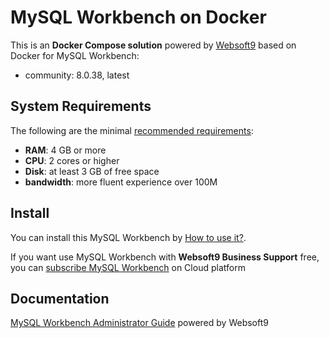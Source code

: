 # MySQL Workbench on Docker  

This is an **Docker Compose solution** powered by [Websoft9](https://www.websoft9.com) based on Docker for MySQL Workbench:


 - community:  8.0.38, latest


## System Requirements

The following are the minimal [recommended requirements]():

* **RAM**: 4 GB or more
* **CPU**: 2 cores or higher
* **Disk**: at least 3 GB of free space
* **bandwidth**: more fluent experience over 100M  

## Install

You can install this MySQL Workbench by [How to use it?](https://github.com/Websoft9/docker-library#how-to-use-it).   

If you want use MySQL Workbench with **Websoft9 Business Support** free, you can [subscribe MySQL Workbench](https://www.websoft9.com/apps) on Cloud platform

## Documentation

[MySQL Workbench Administrator Guide](https://support.websoft9.com/docs/mysqlworkbench) powered by Websoft9
